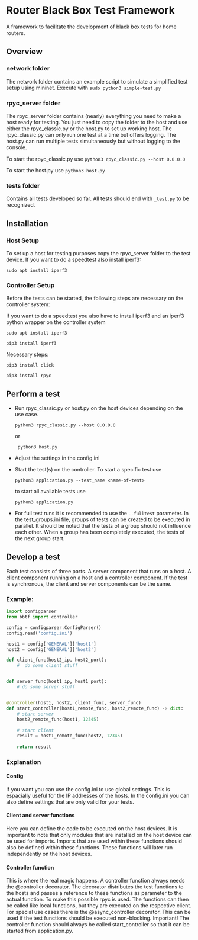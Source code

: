 # Router Black Box Test Framework
A framework to facilitate the development of black box tests for home routers.

## Overview

### network folder

The network folder contains an example script to simulate a simplified test setup using mininet.
Execute with `sudo python3 simple-test.py`

### rpyc_server folder

The rpyc_server folder contains (nearly) everything you need to make a host ready for testing.
You just need to copy the folder to the host and use either the rpyc_classic.py or the host.py to set up working host.
The rpyc_classic.py can only run one test at a time but offers logging. The host.py can run multiple
tests simultaneously but without logging to the console.

To start the rpyc_classic.py use `python3 rpyc_classic.py --host 0.0.0.0`

To start the host.py use `python3 host.py`

### tests folder
Contains all tests developed so far. All tests should end with `_test.py` to be recognized.

## Installation

### Host Setup
To set up a host for testing purposes copy the rpyc_server folder to the test device.
If you want to do a speedtest also install iperf3:

`sudo apt install iperf3`

### Controller Setup
Before the tests can be started, the following steps are necessary on the controller system:

If you want to do a speedtest you also have to install iperf3 and an iperf3 python wrapper on the controller system 

`sudo apt install iperf3`

`pip3 install iperf3`

Necessary steps:

`pip3 install click`

`pip3 install rpyc`

## Perform a test

* Run rpyc_classic.py or host.py on the host devices depending on the use case.

    `python3 rpyc_classic.py --host 0.0.0.0`
    
    or

    ` python3 host.py`

* Adjust the settings in the config.ini
* Start the test(s) on the controller. To start a specific test use
    
    `python3 application.py --test_name <name-of-test>`
  
    to start all available tests use
    
    `python3 application.py`
* For full test runs it is recommended to use the `--fulltest` parameter. In the test_groups.ini file, 
groups of tests can be created to be executed in parallel. It should be noted that the tests of a group should not influence each other. When a group has been completely executed, the tests of the next group start.


## Develop a test

Each test consists of three parts. A server component that runs on a host. A client component running on a host
and a controller component. If the test is synchronous, the client and server components can be the same.

### Example:

```python
import configparser
from bbtf import controller

config = configparser.ConfigParser()
config.read('config.ini')

host1 = config['GENERAL']['host1']
host2 = config['GENERAL']['host2']

def client_func(host2_ip, host2_port):
    #  do some client stuff


def server_func(host1_ip, host1_port):
    # do some server stuff


@controller(host1, host2, client_func, server_func)
def start_controller(host1_remote_func, host2_remote_func) -> dict:
    # start server
    host2_remote_func(host1, 12345)
    
    # start client
    result = host1_remote_func(host2, 12345)
    
    return result
```

### Explanation

#### Config

If you want you can use the config.ini to use global settings. This is espacially
useful for the IP addresses of the hosts. In the config.ini you can also define settings
that are only valid for your tests.

#### Client and server functions

Here you can define the code to be executed on the host devices. It is important to note that
only modules that are installed on the host device can be used for imports. Imports that are 
used within these functions should also be defined within these functions. These functions
will later run independently on the host devices.

#### Controller function

This is where the real magic happens. A controller function always needs the @controller
decorator. The decorator distributes the test functions to the hosts and passes a reference to these
functions as parameter to the actual function. To make this possible rpyc is used.
The functions can then be called like local functions, but they are executed on the respective 
client. For special use cases there is the @async_controller decorator. This can be used if the test
functions should be executed non-blocking. Important! The controller function should always
be called start_controller so that it can be started from application.py.


